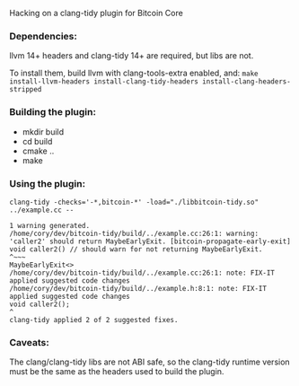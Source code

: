 Hacking on a clang-tidy plugin for Bitcoin Core

### Dependencies:
llvm 14+ headers and clang-tidy 14+ are required, but libs are not.

To install them, build llvm with clang-tools-extra enabled, and:
`make install-llvm-headers install-clang-tidy-headers install-clang-headers-stripped`

### Building the plugin:
- mkdir build
- cd build
- cmake ..
- make

### Using the plugin:
`clang-tidy -checks='-*,bitcoin-*' -load="./libbitcoin-tidy.so" ../example.cc --`

```
1 warning generated.
/home/cory/dev/bitcoin-tidy/build/../example.cc:26:1: warning: 'caller2' should return MaybeEarlyExit. [bitcoin-propagate-early-exit]
void caller2() // should warn for not returning MaybeEarlyExit.
^~~~
MaybeEarlyExit<>
/home/cory/dev/bitcoin-tidy/build/../example.cc:26:1: note: FIX-IT applied suggested code changes
/home/cory/dev/bitcoin-tidy/build/../example.h:8:1: note: FIX-IT applied suggested code changes
void caller2();
^
clang-tidy applied 2 of 2 suggested fixes.
```

### Caveats:

The clang/clang-tidy libs are not ABI safe, so the clang-tidy runtime version
must be the same as the headers used to build the plugin.
